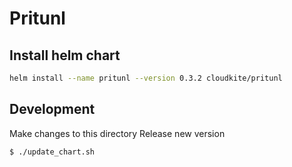 # Pritunl 

## Install helm chart
```bash
helm install --name pritunl --version 0.3.2 cloudkite/pritunl
```

## Development
Make changes to this directory
Release new version
```bash
$ ./update_chart.sh
```
